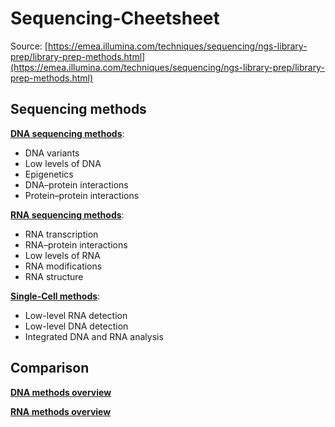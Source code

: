 # Sequencing-Cheetsheet
Source: [https://emea.illumina.com/techniques/sequencing/ngs-library-prep/library-prep-methods.html](https://emea.illumina.com/techniques/sequencing/ngs-library-prep/library-prep-methods.html)

## Sequencing methods

**[DNA sequencing methods](https://github.com/lemonbases/Sequencing-Cheetsheet/blob/master/for-all-you-seq-dna.pdf)**:

- DNA variants
- Low levels of DNA
- Epigenetics
- DNA–protein interactions
- Protein–protein interactions

**[RNA sequencing methods](https://github.com/lemonbases/Sequencing-Cheetsheet/blob/master/for-all-you-seq-rna.pdf)**:

- RNA transcription
- RNA–protein interactions
- Low levels of RNA
- RNA modifications
- RNA structure

**[Single-Cell methods](https://github.com/lemonbases/Sequencing-Cheetsheet/blob/master/for-all-you-seq-single-cell.pdf)**:

- Low-level RNA detection
- Low-level DNA detection
- Integrated DNA and RNA analysis

## Comparison

**[DNA methods overview](https://github.com/lemonbases/Sequencing-Cheetsheet/blob/master/dna-sequencing-methods-review-web.pdf)**

**[RNA methods overview](https://github.com/lemonbases/Sequencing-Cheetsheet/blob/master/rna-sequencing-methods-review-web.pdf)**